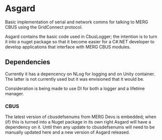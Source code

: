 # Asgard
Basic implementation of serial and network comms for talking to MERG CBUS using the GridConnect protocol.

Asgard contains the basic code used in CbusLogger; the intention is to turn it into a nuget package so that it become easier for a C#.NET developer to develop applications that interface with MERG CBUS modules.

## Dependencies
Currently it has a depencency on NLog for logging and on Unity container. The latter is not currently used but it was envisioned that it would be.

Consideration is being made to use DI for both a logger and a lifetime manager.

### CBUS
The latest version of cbusdefsenums from MERG Devs is embedded; when (if) this is turned into a Nuget package in its own right Asgard will have a dependency on it. Until then any update to cbusdefsenums will need to be manually updated here and a new version of Asgard released.
